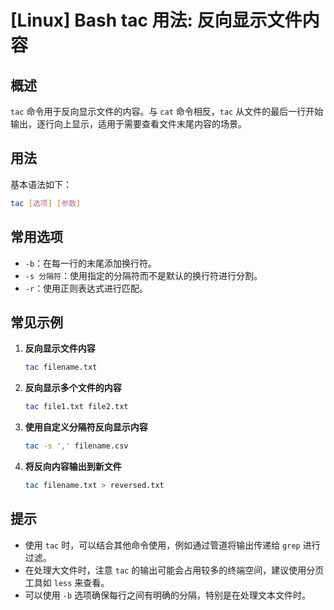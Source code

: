 # [Linux] Bash tac 用法: 反向显示文件内容

## 概述
`tac` 命令用于反向显示文件的内容。与 `cat` 命令相反，`tac` 从文件的最后一行开始输出，逐行向上显示，适用于需要查看文件末尾内容的场景。

## 用法
基本语法如下：
```bash
tac [选项] [参数]
```

## 常用选项
- `-b`：在每一行的末尾添加换行符。
- `-s 分隔符`：使用指定的分隔符而不是默认的换行符进行分割。
- `-r`：使用正则表达式进行匹配。

## 常见示例
1. **反向显示文件内容**
   ```bash
   tac filename.txt
   ```

2. **反向显示多个文件的内容**
   ```bash
   tac file1.txt file2.txt
   ```

3. **使用自定义分隔符反向显示内容**
   ```bash
   tac -s ',' filename.csv
   ```

4. **将反向内容输出到新文件**
   ```bash
   tac filename.txt > reversed.txt
   ```

## 提示
- 使用 `tac` 时，可以结合其他命令使用，例如通过管道将输出传递给 `grep` 进行过滤。
- 在处理大文件时，注意 `tac` 的输出可能会占用较多的终端空间，建议使用分页工具如 `less` 来查看。
- 可以使用 `-b` 选项确保每行之间有明确的分隔，特别是在处理文本文件时。